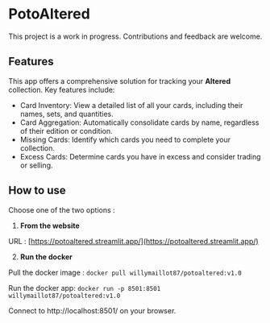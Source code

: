 # PotoAltered
This project is a work in progress. Contributions and feedback are welcome.

## Features
This app offers a comprehensive solution for tracking your **Altered** collection. Key features include:

- Card Inventory: View a detailed list of all your cards, including their names, sets, and quantities.
- Card Aggregation: Automatically consolidate cards by name, regardless of their edition or condition.
- Missing Cards: Identify which cards you need to complete your collection.
- Excess Cards: Determine cards you have in excess and consider trading or selling.

## How to use

Choose one of the two options :

1. **From the website**

URL : 
[https://potoaltered.streamlit.app/](https://potoaltered.streamlit.app/)

2. **Run the docker**

Pull the docker image : 
`docker pull willymaillot87/potoaltered:v1.0`

Run the docker app: 
`docker run -p 8501:8501 willymaillot87/potoaltered:v1.0`

Connect to http://localhost:8501/ on your browser.



